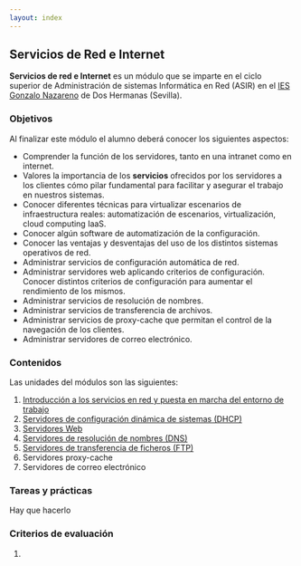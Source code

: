 ```yaml
---
layout: index
---
```


## Servicios de Red e Internet

**Servicios de red e Internet** es un módulo que se imparte en el ciclo superior de Administración de sistemas Informática en Red (ASIR) en el [IES Gonzalo Nazareno](http://informatica.gonzalonazareno.org) de Dos Hermanas (Sevilla).

### Objetivos

Al finalizar este módulo el alumno deberá conocer los siguientes aspectos:

* Comprender la función de los servidores, tanto en una intranet como en internet. 
* Valores la importancia de los **servicios** ofrecidos por los servidores a los clientes cómo pilar fundamental para facilitar y asegurar el trabajo en nuestros sistemas.
* Conocer diferentes técnicas para virtualizar escenarios de infraestructura reales: automatización de escenarios, virtualización, cloud computing IaaS.
* Conocer algún software de automatización de la configuración.
* Conocer las ventajas y desventajas del uso de los distintos sistemas operativos de red.
* Administrar servicios de configuración automática de red.
* Administrar servidores web aplicando criterios de configuración. Conocer distintos criterios de configuración para aumentar el rendimiento de los mismos.
* Administrar servicios de resolución de nombres.
* Administrar servicios de transferencia de archivos.
* Administrar servicios de proxy-cache que permitan el control de la navegación de los clientes.
* Administrar servidores de correo electrónico.

### Contenidos

Las unidades del módulos son las siguientes:

1. [Introducción a los servicios en red y puesta en marcha del entorno de trabajo]()
2. [Servidores de configuración dinámica de sistemas (DHCP)]()
3. [Servidores Web]()
4. [Servidores de resolución de nombres (DNS)]()
5. [Servidores de transferencia de ficheros (FTP)]()
6. Servidores proxy-cache
7. Servidores de correo electrónico

### Tareas y prácticas

Hay que hacerlo 

### Criterios de evaluación

1.

